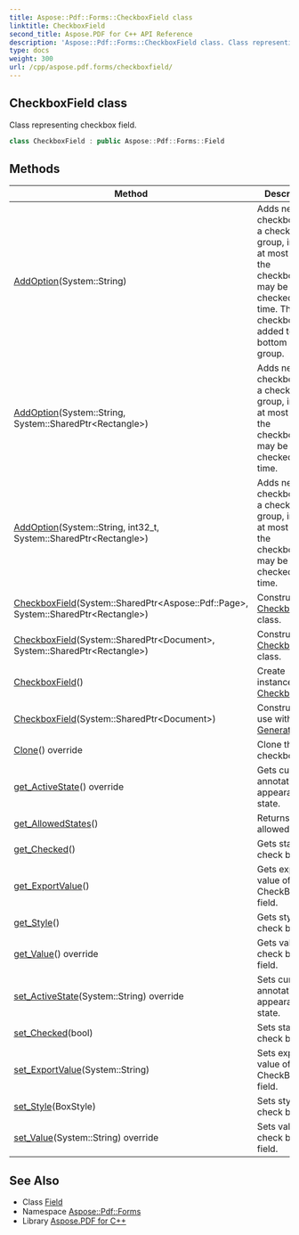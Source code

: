```yaml
---
title: Aspose::Pdf::Forms::CheckboxField class
linktitle: CheckboxField
second_title: Aspose.PDF for C++ API Reference
description: 'Aspose::Pdf::Forms::CheckboxField class. Class representing checkbox field in C++.'
type: docs
weight: 300
url: /cpp/aspose.pdf.forms/checkboxfield/
---
```

## CheckboxField class


Class representing checkbox field.

```cpp
class CheckboxField : public Aspose::Pdf::Forms::Field
```

## Methods

| Method | Description |
| --- | --- |
| [AddOption](./addoption/)(System::String) | Adds new checkbox into a checkbox group, in which at most one of the checkboxes may be checked at any time. The new checkbox is added to the bottom of the group. |
| [AddOption](./addoption/)(System::String, System::SharedPtr\<Rectangle\>) | Adds new checkbox into a checkbox group, in which at most one of the checkboxes may be checked at any time. |
| [AddOption](./addoption/)(System::String, int32_t, System::SharedPtr\<Rectangle\>) | Adds new checkbox into a checkbox group, in which at most one of the checkboxes may be checked at any time. |
| [CheckboxField](./checkboxfield/)(System::SharedPtr\<Aspose::Pdf::Page\>, System::SharedPtr\<Rectangle\>) | Constructor for [CheckboxField](./) class. |
| [CheckboxField](./checkboxfield/)(System::SharedPtr\<Document\>, System::SharedPtr\<Rectangle\>) | Constructor for [CheckboxField](./) class. |
| [CheckboxField](./checkboxfield/)() | Create instance of [CheckboxField](./). |
| [CheckboxField](./checkboxfield/)(System::SharedPtr\<Document\>) | Constructor to use with [Generator](../../aspose.pdf.generator/). |
| [Clone](./clone/)() override | Clone the checkbox. |
| [get_ActiveState](./get_activestate/)() override | Gets current annotation appearance state. |
| [get_AllowedStates](./get_allowedstates/)() | Returns list of allowed states. |
| [get_Checked](./get_checked/)() | Gets state of check box. |
| [get_ExportValue](./get_exportvalue/)() | Gets export value of CheckBox field. |
| [get_Style](./get_style/)() | Gets style of check box. |
| [get_Value](./get_value/)() override | Gets value of check box field. |
| [set_ActiveState](./set_activestate/)(System::String) override | Sets current annotation appearance state. |
| [set_Checked](./set_checked/)(bool) | Sets state of check box. |
| [set_ExportValue](./set_exportvalue/)(System::String) | Sets export value of CheckBox field. |
| [set_Style](./set_style/)(BoxStyle) | Sets style of check box. |
| [set_Value](./set_value/)(System::String) override | Sets value of check box field. |
## See Also

* Class [Field](../field/)
* Namespace [Aspose::Pdf::Forms](../)
* Library [Aspose.PDF for C++](../../)
